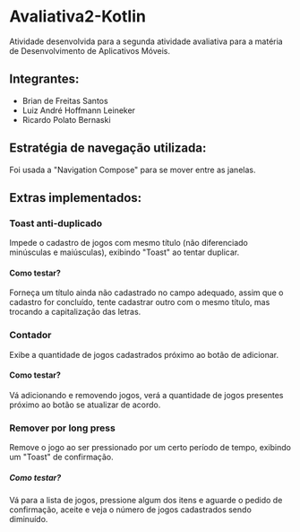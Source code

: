 # Avaliativa2-Kotlin

Atividade desenvolvida para a segunda atividade avaliativa para a matéria de Desenvolvimento de Aplicativos Móveis.

## Integrantes:
- Brian de Freitas Santos
- Luiz André Hoffmann Leineker
- Ricardo Polato Bernaski

## Estratégia de navegação utilizada:

Foi usada a "Navigation Compose" para se mover entre as janelas.

## Extras implementados:

### Toast anti-duplicado

Impede o cadastro de jogos com mesmo título (não diferenciado minúsculas e maiúsculas), exibindo "Toast" ao tentar duplicar.

#### Como testar?

Forneça um título ainda não cadastrado no campo adequado, assim que o cadastro for concluído, tente cadastrar outro com o mesmo título,
mas trocando a capitalização das letras.

### Contador

Exibe a quantidade de jogos cadastrados próximo ao botão de adicionar.

#### Como testar?

Vá adicionando e removendo jogos, verá a quantidade de jogos presentes próximo ao botão se atualizar de acordo.

### Remover por long press

Remove o jogo ao ser pressionado por um certo período de tempo, exibindo um "Toast" de confirmação.

##### Como testar?

Vá para a lista de jogos, pressione algum dos itens e aguarde o pedido de confirmação, aceite e veja o número de jogos cadastrados sendo diminuído.




